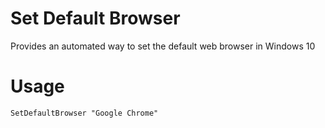 # Set Default Browser
Provides an automated way to set the default web browser in Windows 10

# Usage
`SetDefaultBrowser "Google Chrome"`
